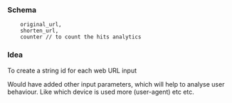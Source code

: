 

### Schema
```$xslt
    original_url,
    shorten_url,
    counter // to count the hits analytics
```
### Idea
To create a string id for each web URL input

Would have added other input parameters, which will help to analyse user behaviour.
Like which device is used more (user-agent) etc etc.
